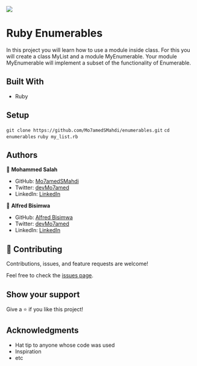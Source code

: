 ![](https://img.shields.io/badge/Morse_decoder-blueviolet)

# Ruby Enumerables

In this project you will learn how to use a module inside class. For this you will create a class MyList and a module MyEnumerable. Your module MyEnumerable will implement a subset of the functionality of Enumerable.

## Built With

- Ruby

## Setup

`git clone https://github.com/Mo7amedSMahdi/enumerables.git`
`cd enumerables`
`ruby my_list.rb`

## Authors

👤 **Mohammed Salah**

- GitHub: [Mo7amedSMahdi](https://github.com/Mo7amedSMahdi)
- Twitter: [devMo7amed](https://twitter.com/devMo7amed)
- LinkedIn: [LinkedIn](https://www.linkedin.com/in/Mo7amedSMahdi/)

👤 **Alfred Bisimwa**

- GitHub: [Alfred Bisimwa](https://github.com/Alfredbis29)
- Twitter: [devMo7amed](https://twitter.com/AlfredBisimwa1)
- LinkedIn: [LinkedIn](https://www.linkedin.com/in/alfred-bisimwa/)

## 🤝 Contributing

Contributions, issues, and feature requests are welcome!

Feel free to check the [issues page](../../issues/).

## Show your support

Give a ⭐️ if you like this project!

## Acknowledgments

- Hat tip to anyone whose code was used
- Inspiration
- etc
